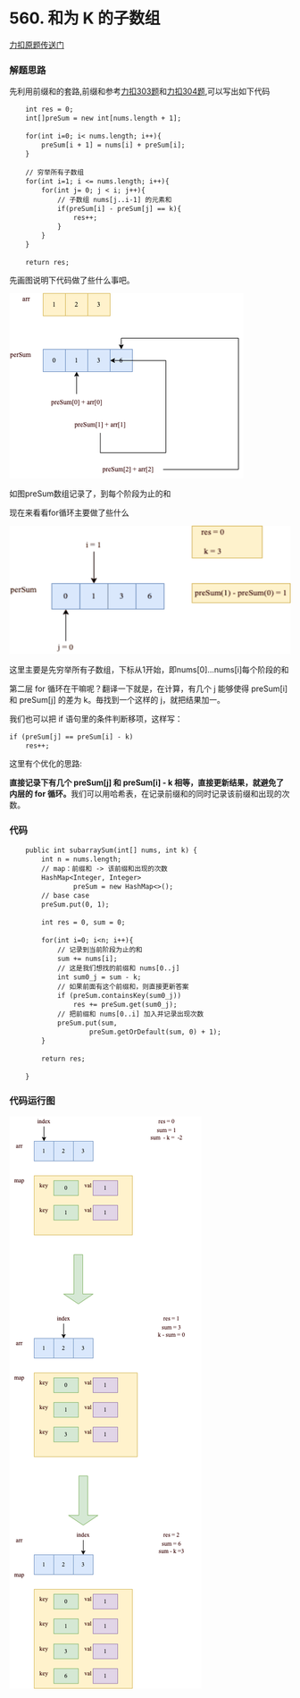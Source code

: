 # 560. 和为 K 的子数组

[力扣原题传送门](https://leetcode-cn.com/problems/subarray-sum-equals-k/)

### 解题思路

先利用前缀和的套路,前缀和参考[力扣303题](./Q_303.md)和[力扣304题](./Q_304.md),可以写出如下代码

```
    int res = 0;
    int[]preSum = new int[nums.length + 1];

    for(int i=0; i< nums.length; i++){
        preSum[i + 1] = nums[i] + preSum[i];
    }
    
    // 穷举所有子数组
    for(int i=1; i <= nums.length; i++){
        for(int j= 0; j < i; j++){
            // 子数组 nums[j..i-1] 的元素和
            if(preSum[i] - preSum[j] == k){
                res++;
            }
        }
    }

    return res;
```

先画图说明下代码做了些什么事吧。

<img src="./resources/560思路01.png">

如图preSum数组记录了，到每个阶段为止的和

现在来看看for循环主要做了些什么

<img src="./resources/Q560.gif">

这里主要是先穷举所有子数组，下标从1开始，即nums[0]...nums[i]每个阶段的和

第二层 for 循环在干嘛呢？翻译一下就是，在计算，有几个 j 能够使得 preSum[i] 和 preSum[j] 的差为 k。毎找到一个这样的 j，就把结果加一。

我们也可以把 if 语句里的条件判断移项，这样写：

```
if (preSum[j] == preSum[i] - k)
    res++;
```

这里有个优化的思路:

<strong>直接记录下有几个 preSum[j] 和 preSum[i] - k 相等，直接更新结果，就避免了内层的 for 循环。</strong>我们可以用哈希表，在记录前缀和的同时记录该前缀和出现的次数。

### 代码

```
    public int subarraySum(int[] nums, int k) {
        int n = nums.length;
        // map：前缀和 -> 该前缀和出现的次数
        HashMap<Integer, Integer>
                preSum = new HashMap<>();
        // base case
        preSum.put(0, 1);

        int res = 0, sum = 0;

        for(int i=0; i<n; i++){
            // 记录到当前阶段为止的和
            sum += nums[i];
            // 这是我们想找的前缀和 nums[0..j]
            int sum0_j = sum - k;
            // 如果前面有这个前缀和，则直接更新答案
            if (preSum.containsKey(sum0_j))
                res += preSum.get(sum0_j);
            // 把前缀和 nums[0..i] 加入并记录出现次数
            preSum.put(sum,
                    preSum.getOrDefault(sum, 0) + 1);
        }

        return res;

    }
```

### 代码运行图

<img src="./resources/Q560思路02.png">
